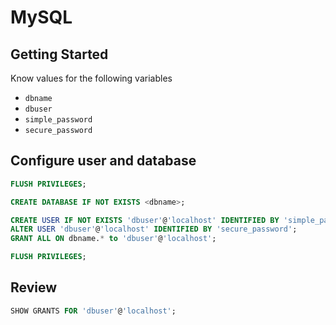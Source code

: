 # MySQL

## Getting Started

Know values for the following variables

- `dbname`
- `dbuser`
- `simple_password`
- `secure_password`

## Configure user and database

```sql
FLUSH PRIVILEGES;

CREATE DATABASE IF NOT EXISTS <dbname>;

CREATE USER IF NOT EXISTS 'dbuser'@'localhost' IDENTIFIED BY 'simple_password';
ALTER USER 'dbuser'@'localhost' IDENTIFIED BY 'secure_password';
GRANT ALL ON dbname.* to 'dbuser'@'localhost';

FLUSH PRIVILEGES;
```

## Review

```sql
SHOW GRANTS FOR 'dbuser'@'localhost';
```
